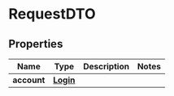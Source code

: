 

# RequestDTO

## Properties

Name | Type | Description | Notes
------------ | ------------- | ------------- | -------------
**account** | [**Login**](Login.md) |  | 



